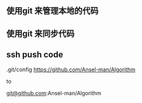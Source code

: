 

## 使用git 来管理本地的代码
## 使用git 来同步代码

## ssh push code 

.git/config https://github.com/Ansel-man/Algorithm

to 

git@github.com:Ansel-man/Algorithm
